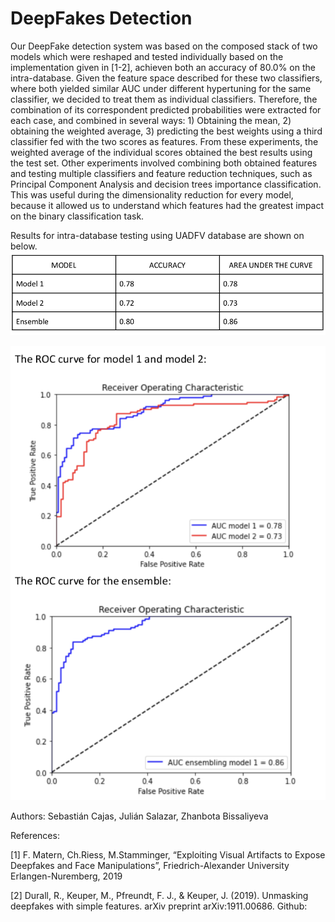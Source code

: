 # DeepFakes Detection 


Our DeepFake detection system was based on the composed stack of two models which were reshaped and tested individually based on the implementation given in [1-2], achieven both an accuracy of 80.0% on the intra-database. Given the feature space described for these two classifiers, where both yielded similar AUC under different hypertuning for the same classifier, we decided to treat them as individual classifiers. Therefore, the combination of its correspondent predicted probabilities were extracted for each case, and combined in several ways: 1) Obtaining the mean, 2) obtaining the weighted average, 3) predicting the best weights using a third classifier fed with the two scores as features. From these experiments, the weighted average of the individual scores obtained the best results using the test set. Other experiments involved combining both obtained features and testing multiple classifiers and feature reduction techniques, such as Principal Component Analysis and decision trees importance classification. This was useful during the dimensionality reduction for every model, because it allowed us to understand which features had the greatest impact on the binary classification task.

Results for  intra-database testing using UADFV database are shown on below. 
![](/img/table.png)

![](/img/models.png)


Authors: Sebastián Cajas, Julián Salazar, Zhanbota Bissaliyeva 

References: 

[1]  F. Matern, Ch.Riess, M.Stamminger, “Exploiting Visual Artifacts to Expose Deepfakes
and Face Manipulations”, Friedrich-Alexander University Erlangen-Nuremberg, 2019

[2] Durall, R., Keuper, M., Pfreundt, F. J., & Keuper, J. (2019). Unmasking deepfakes with
simple features. arXiv preprint arXiv:1911.00686. Github: 
